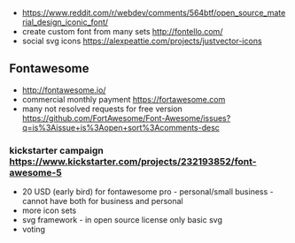 - https://www.reddit.com/r/webdev/comments/564btf/open_source_material_design_iconic_font/
- create custom font from many sets http://fontello.com/
- social svg icons https://alexpeattie.com/projects/justvector-icons

## Fontawesome

- http://fontawesome.io/
- commercial monthly payment https://fortawesome.com
- many not resolved requests for free version https://github.com/FortAwesome/Font-Awesome/issues?q=is%3Aissue+is%3Aopen+sort%3Acomments-desc

### kickstarter campaign https://www.kickstarter.com/projects/232193852/font-awesome-5
  - 20 USD (early bird) for fontawesome pro - personal/small business - cannot have both for business and personal
  - more icon sets
  - svg framework - in open source license only basic svg
  - voting

